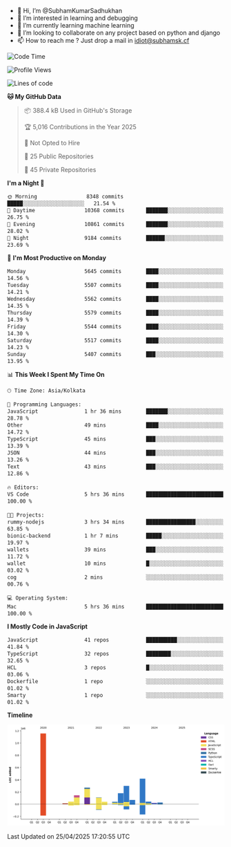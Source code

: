 - 👋 Hi, I’m @SubhamKumarSadhukhan
- 👀 I’m interested in learning and debugging
- 🌱 I’m currently learning machine learning
- 💞️ I’m looking to collaborate on any project based on python and django
- 📫 How to reach me ?
      Just drop a mail in idiot@subhamsk.cf

<!---
SubhamKumarSadhukhan/SubhamKumarSadhukhan is a ✨ special ✨ repository because its `README.md` (this file) appears on your GitHub profile.
You can click the Preview link to take a look at your changes.
--->


<!--START_SECTION:waka-->
![Code Time](http://img.shields.io/badge/Code%20Time-2%2C841%20hrs%203%20mins-blue)

![Profile Views](http://img.shields.io/badge/Profile%20Views-1-blue)

![Lines of code](https://img.shields.io/badge/From%20Hello%20World%20I%27ve%20Written-2.9%20million%20lines%20of%20code-blue)

**🐱 My GitHub Data** 

> 📦 388.4 kB Used in GitHub's Storage 
 > 
> 🏆 5,016 Contributions in the Year 2025
 > 
> 🚫 Not Opted to Hire
 > 
> 📜 25 Public Repositories 
 > 
> 🔑 45 Private Repositories 
 > 
**I'm a Night 🦉** 

```text
🌞 Morning                8348 commits        █████░░░░░░░░░░░░░░░░░░░░   21.54 % 
🌆 Daytime                10368 commits       ███████░░░░░░░░░░░░░░░░░░   26.75 % 
🌃 Evening                10861 commits       ███████░░░░░░░░░░░░░░░░░░   28.02 % 
🌙 Night                  9184 commits        ██████░░░░░░░░░░░░░░░░░░░   23.69 % 
```
📅 **I'm Most Productive on Monday** 

```text
Monday                   5645 commits        ████░░░░░░░░░░░░░░░░░░░░░   14.56 % 
Tuesday                  5507 commits        ████░░░░░░░░░░░░░░░░░░░░░   14.21 % 
Wednesday                5562 commits        ████░░░░░░░░░░░░░░░░░░░░░   14.35 % 
Thursday                 5579 commits        ████░░░░░░░░░░░░░░░░░░░░░   14.39 % 
Friday                   5544 commits        ████░░░░░░░░░░░░░░░░░░░░░   14.30 % 
Saturday                 5517 commits        ████░░░░░░░░░░░░░░░░░░░░░   14.23 % 
Sunday                   5407 commits        ███░░░░░░░░░░░░░░░░░░░░░░   13.95 % 
```


📊 **This Week I Spent My Time On** 

```text
🕑︎ Time Zone: Asia/Kolkata

💬 Programming Languages: 
JavaScript               1 hr 36 mins        ███████░░░░░░░░░░░░░░░░░░   28.78 % 
Other                    49 mins             ████░░░░░░░░░░░░░░░░░░░░░   14.72 % 
TypeScript               45 mins             ███░░░░░░░░░░░░░░░░░░░░░░   13.39 % 
JSON                     44 mins             ███░░░░░░░░░░░░░░░░░░░░░░   13.26 % 
Text                     43 mins             ███░░░░░░░░░░░░░░░░░░░░░░   12.86 % 

🔥 Editors: 
VS Code                  5 hrs 36 mins       █████████████████████████   100.00 % 

🐱‍💻 Projects: 
rummy-nodejs             3 hrs 34 mins       ████████████████░░░░░░░░░   63.85 % 
bionic-backend           1 hr 7 mins         █████░░░░░░░░░░░░░░░░░░░░   19.97 % 
wallets                  39 mins             ███░░░░░░░░░░░░░░░░░░░░░░   11.72 % 
wallet                   10 mins             █░░░░░░░░░░░░░░░░░░░░░░░░   03.02 % 
cog                      2 mins              ░░░░░░░░░░░░░░░░░░░░░░░░░   00.76 % 

💻 Operating System: 
Mac                      5 hrs 36 mins       █████████████████████████   100.00 % 
```

**I Mostly Code in JavaScript** 

```text
JavaScript               41 repos            ██████████░░░░░░░░░░░░░░░   41.84 % 
TypeScript               32 repos            ████████░░░░░░░░░░░░░░░░░   32.65 % 
HCL                      3 repos             █░░░░░░░░░░░░░░░░░░░░░░░░   03.06 % 
Dockerfile               1 repo              ░░░░░░░░░░░░░░░░░░░░░░░░░   01.02 % 
Smarty                   1 repo              ░░░░░░░░░░░░░░░░░░░░░░░░░   01.02 % 
```



**Timeline**

![Lines of Code chart](https://raw.githubusercontent.com/SubhamKumarSadhukhan/SubhamKumarSadhukhan/main/assets/bar_graph.png)


 Last Updated on 25/04/2025 17:20:55 UTC
<!--END_SECTION:waka-->
